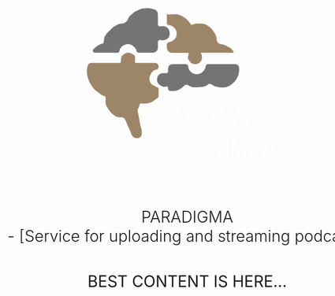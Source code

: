 <div style="width: 90vw; display: flex; flex-direction: column; justify-content: center; align-items: center;">

<svg style="padding-bottom: 2.5rem; width: 30rem; height: 20rem;" width="126" height="99" viewBox="0 0 126 99" fill="none" xmlns="http://www.w3.org/2000/svg">
<path d="M49.5902 74.2076V61.1167H53.6235C54.4545 61.1167 55.1662 61.2871 55.7585 61.628C56.3551 61.9689 56.8132 62.4356 57.1328 63.0279C57.4524 63.6202 57.6122 64.2956 57.6122 65.0542C57.6122 65.8042 57.4524 66.4753 57.1328 67.0677C56.8132 67.66 56.3551 68.1287 55.7585 68.4739C55.1662 68.8148 54.4566 68.9853 53.6299 68.9853H50.1527V68.2438H53.6108C54.2841 68.2438 54.8593 68.1074 55.3366 67.8347C55.8139 67.5577 56.1804 67.1806 56.436 66.7033C56.6917 66.2218 56.8196 65.6721 56.8196 65.0542C56.8196 64.432 56.6917 63.8802 56.436 63.3986C56.1804 62.9171 55.8118 62.54 55.3302 62.2672C54.8529 61.9945 54.2777 61.8581 53.6044 61.8581H50.3892V74.2076H49.5902ZM62.4411 74.2076H61.5973L66.321 61.1167H67.2415L71.9652 74.2076H71.1215L66.8132 62.1458H66.7493L62.4411 74.2076ZM63.6364 69.2793H69.9261V70.0208H63.6364V69.2793ZM78.007 74.2076V61.1167H82.0403C82.867 61.1167 83.5787 61.2786 84.1753 61.6025C84.7719 61.9263 85.23 62.3759 85.5496 62.9512C85.8692 63.5222 86.029 64.187 86.029 64.9455C86.029 65.6955 85.8692 66.356 85.5496 66.927C85.23 67.4938 84.7719 67.937 84.1753 68.2566C83.583 68.5762 82.8734 68.736 82.0467 68.736H78.4352V67.9881H82.0276C82.7009 67.9881 83.2761 67.8624 83.7534 67.611C84.2307 67.3596 84.5972 67.008 84.8528 66.5563C85.1085 66.1003 85.2364 65.5634 85.2364 64.9455C85.2364 64.3233 85.1085 63.7822 84.8528 63.3219C84.5972 62.8574 84.2286 62.4974 83.747 62.2417C83.2697 61.986 82.6945 61.8581 82.0212 61.8581H78.806V74.2076H78.007ZM83.3827 68.2758L86.6043 74.2076H85.6838L82.4814 68.2758H83.3827ZM92.3168 74.2076H91.4731L96.1968 61.1167H97.1173L101.841 74.2076H100.997L96.689 62.1458H96.6251L92.3168 74.2076ZM93.5121 69.2793H99.8019V70.0208H93.5121V69.2793ZM53.2208 96.2076H49.5902V83.1167H53.5021C54.7294 83.1167 55.7798 83.3766 56.6534 83.8965C57.527 84.4164 58.196 85.1621 58.6605 86.1337C59.1292 87.101 59.3615 88.2623 59.3572 89.6174C59.353 91.0023 59.1101 92.187 58.6285 93.1714C58.147 94.1515 57.4503 94.9036 56.5383 95.4278C55.6264 95.9476 54.5206 96.2076 53.2208 96.2076ZM50.3892 95.4661H53.1889C54.3565 95.4661 55.3409 95.2339 56.142 94.7694C56.9431 94.3006 57.5483 93.6295 57.9574 92.7559C58.3707 91.8823 58.5753 90.8361 58.571 89.6174C58.571 88.4157 58.3728 87.3866 57.9765 86.53C57.5802 85.6692 57.0028 85.0087 56.2443 84.5485C55.49 84.0883 54.5653 83.8581 53.4701 83.8581H50.3892V95.4661ZM66.8739 83.1167V96.2076H66.0749V83.1167H66.8739ZM83.4354 87.2076C83.3374 86.7644 83.1712 86.3361 82.9368 85.9228C82.7025 85.5052 82.402 85.1302 82.0355 84.7978C81.6733 84.4611 81.2472 84.1948 80.7571 83.9988C80.2713 83.8028 79.7259 83.7047 79.1208 83.7047C78.1961 83.7047 77.3757 83.9476 76.6598 84.4334C75.9482 84.915 75.39 85.6032 74.9851 86.4981C74.5846 87.3887 74.3843 88.4434 74.3843 89.6621C74.3843 90.8681 74.5846 91.9185 74.9851 92.8134C75.3857 93.7083 75.9461 94.4008 76.6662 94.8908C77.3907 95.3766 78.2323 95.6195 79.1911 95.6195C80.0476 95.6195 80.8061 95.4214 81.4667 95.0251C82.1314 94.6287 82.6492 94.062 83.0199 93.3248C83.3907 92.5876 83.5718 91.7054 83.5632 90.6785L83.8445 90.8127H79.3956V90.0712H84.3431V90.8127C84.3431 91.9675 84.1215 92.9626 83.6783 93.7978C83.2394 94.6287 82.63 95.2679 81.8502 95.7154C81.0746 96.1628 80.1882 96.3866 79.1911 96.3866C78.0661 96.3866 77.0838 96.1074 76.2444 95.5492C75.4049 94.991 74.7529 94.209 74.2884 93.2033C73.8282 92.1934 73.598 91.013 73.598 89.6621C73.598 88.6479 73.7302 87.7275 73.9944 86.9008C74.2586 86.0741 74.6357 85.3667 75.1257 84.7786C75.6158 84.1863 76.1996 83.7324 76.8772 83.4171C77.5547 83.0975 78.3026 82.9377 79.1208 82.9377C79.8623 82.9377 80.5292 83.0613 81.1215 83.3084C81.7138 83.5513 82.2252 83.8795 82.6556 84.2928C83.0902 84.7019 83.4418 85.16 83.7103 85.6671C83.9787 86.1699 84.1598 86.6834 84.2536 87.2076H83.4354ZM91.187 83.1167H92.0564L97.0997 95.057H97.1892L102.232 83.1167H103.102V96.2076H102.335V85.0151H102.258L97.5216 96.2076H96.7673L92.0308 85.0151H91.9541V96.2076H91.187V83.1167ZM109.979 96.2076H109.136L113.859 83.1167H114.78L119.503 96.2076H118.66L114.351 84.1458H114.288L109.979 96.2076ZM111.175 91.2793H117.464V92.0208H111.175V91.2793Z" fill="white"/>
<path d="M47.7966 40.9012H49.0596C49.1829 40.9012 49.3055 40.9197 49.4233 40.9559C50.2187 41.2007 51.0239 40.606 51.0239 39.7738V37.9078C51.0239 36.4635 52.1947 35.2927 53.6389 35.2927H61.8259C62.8862 35.2927 63.7457 36.1523 63.7457 37.2125C63.7457 37.3909 63.7705 37.5684 63.8195 37.74L63.8702 37.9171C63.9689 38.2626 64.1245 38.5892 64.3305 38.8836L64.728 39.4514C64.8936 39.6879 65.0795 39.9096 65.2837 40.1138L65.3218 40.1519C65.9888 40.8189 66.8384 41.2736 67.7634 41.4586C68.1836 41.5426 68.6133 41.5697 69.0409 41.5392L69.6536 41.4954C70.0902 41.4642 70.5205 41.3725 70.9319 41.2229C71.5159 41.0106 72.0523 40.6851 72.5103 40.2652L72.7615 40.035C73.2225 39.6124 73.6084 39.1146 73.9026 38.5628L74.3592 37.7067C74.486 37.469 74.5524 37.2037 74.5524 36.9342C74.5524 36.0277 75.2873 35.2927 76.1939 35.2927H84.5383H93.1691C94.2234 35.2927 95.1594 35.9674 95.4928 36.9675C95.5761 37.2173 95.6185 37.4788 95.6185 37.7421V38.9003C95.6185 39.6841 95.5224 40.465 95.3323 41.2254L95.249 41.5586C95.0403 42.3936 94.7246 43.1982 94.3097 43.9524L94.17 44.2066C93.6794 45.0984 93.0556 45.9102 92.32 46.6138L91.583 47.3187C90.7244 48.14 89.7186 48.7919 88.6183 49.2401C87.2839 49.7838 85.8428 50.0149 84.4054 49.9157L83.6347 49.8626C82.9621 49.8162 82.2959 49.7019 81.6462 49.5214L80.6552 49.2461C80.3268 49.1549 80.0106 49.0247 79.7133 48.8582L77.9784 47.8867C77.2549 47.4815 76.3471 47.6315 75.7923 48.2479C75.6066 48.4542 75.3752 48.6141 75.1165 48.7147L73.9863 49.1542C73.3639 49.3963 72.7094 49.5463 72.0436 49.5995L69.6278 49.7928H67.2563C66.4776 49.7928 65.7103 49.6057 65.019 49.2473L63.4224 48.4194C62.7813 48.0869 62.0079 48.1419 61.4202 48.5617L60.337 49.5675C59.7842 50.0808 59.1744 50.529 58.5194 50.9032L58.4175 50.9615C57.8674 51.2758 57.285 51.5297 56.6802 51.7186L55.9545 51.9454C55.5878 52.06 55.2059 52.1183 54.8217 52.1183H52.3539C51.6194 52.1183 51.0239 51.5229 51.0239 50.7883V50.3171C51.0239 49.5237 50.1769 49.0178 49.4783 49.3939C49.3256 49.4762 49.1548 49.5192 48.9813 49.5192H48.5128C48.0069 49.5192 47.5099 49.3872 47.0707 49.1363L46.0372 48.5457C45.2796 48.1128 44.6878 47.4396 44.3556 46.6327C44.0653 45.9277 43.9866 45.1533 44.1293 44.4043L44.2352 43.8483C44.3798 43.0891 44.7633 42.3959 45.3297 41.87C46.0003 41.2473 46.8815 40.9012 47.7966 40.9012Z" fill="#747474"/>
<path d="M20.5883 34.4719H2.74206C2.13036 34.4719 1.5492 34.7392 1.15111 35.2036C1.02272 35.3534 0.916119 35.5206 0.834478 35.7002L0.62284 36.1658C0.391267 36.6753 0.236001 37.2161 0.162039 37.7708L0 38.9861V40.354L0.173088 41.7387C0.239977 42.2738 0.350044 42.8027 0.502212 43.32L0.957553 44.8682L1.31507 45.7977C1.53226 46.3624 1.80023 46.9062 2.11571 47.4224L3.14625 49.1088L3.81974 50.0068C4.19071 50.5014 4.60674 50.9605 5.0625 51.3783L5.45038 51.7339C5.82883 52.0808 6.23345 52.398 6.66062 52.6828L7.20368 53.0449C7.50778 53.2476 7.79679 53.4721 8.06845 53.7166L8.41981 54.0328C8.8226 54.3953 9.28389 54.687 9.7841 54.8954L10.5015 55.1943C10.6127 55.2406 10.7319 55.2645 10.8523 55.2645C11.3559 55.2645 11.7642 55.6728 11.7642 56.1764V59.4868C11.7642 59.8621 11.8143 60.2357 11.913 60.5978L11.9498 60.7326C12.0987 61.2786 12.3347 61.797 12.6486 62.268L13.5425 63.6089L14.1456 64.4861C14.743 65.3549 15.474 66.1239 16.3115 66.7643L17.3728 67.5759C18.3507 68.2871 19.5288 68.6702 20.7381 68.6702H21.6133C22.8348 68.6702 23.9153 69.4621 24.2831 70.6269L24.486 71.2693L25.4436 73.3212L26.2643 75.3731L27.0671 76.9786C27.261 77.3666 27.4186 77.7717 27.5378 78.1887L27.6526 78.5906C27.8199 79.1762 28.0965 79.7248 28.4678 80.2075L28.7464 80.5696C29.0916 81.0184 29.5512 81.3662 30.0769 81.5765C30.45 81.7257 30.8482 81.8024 31.25 81.8024H31.6997C32.0844 81.8024 32.4649 81.7216 32.8165 81.5654C33.2731 81.3624 33.6658 81.0389 33.9523 80.6295L33.9629 80.6145C34.2942 80.1411 34.4719 79.5774 34.4719 78.9996V78.5193V78.1669C34.4719 77.042 34.2821 75.9251 33.9105 74.8634L33.7984 74.543C33.6094 74.0031 33.4671 73.4478 33.373 72.8835L33.104 71.2693L32.6936 68.6702L31.9518 65.3321C31.8993 65.0959 31.8728 64.8547 31.8728 64.6128V64.5501C31.8728 63.9364 32.0545 63.3364 32.3949 62.8257C32.5926 62.5293 32.7378 62.201 32.8242 61.8554L33.104 60.7362L33.2085 60.4575C33.3751 60.0132 33.8789 59.7981 34.315 59.985C34.4185 60.0294 34.53 60.0522 34.6426 60.0522H35.8398H36.3763C37.6485 60.0522 38.909 59.8095 40.0902 59.337L40.354 59.2315L41.1748 58.8211L41.7344 58.4713C42.0904 58.2488 42.4292 58 42.7479 57.7268C43.0666 57.4536 43.4054 57.2047 43.7614 56.9822L44.321 56.6324C44.7533 56.2866 45.005 55.763 45.005 55.2093V50.4767C45.005 50.1745 44.76 49.9295 44.4578 49.9295C44.368 49.9295 44.2796 49.9074 44.2003 49.8652L42.2691 48.8352L41.9886 48.7149C40.9404 48.2657 40.1087 47.4256 39.6701 46.3729L39.416 45.4414C39.3123 45.061 39.2597 44.6684 39.2597 44.274C39.2597 43.5852 39.42 42.9059 39.7281 42.2899L40.0708 41.6044C40.2592 41.2275 40.4812 40.8684 40.734 40.5314L40.929 40.2713C41.0924 40.0534 41.2781 39.8532 41.483 39.6739C41.9981 39.2232 42.6223 38.9154 43.2934 38.7812L43.6371 38.7125C44.4325 38.5534 45.005 37.855 45.005 37.0439V36.6518C45.005 35.4479 44.029 34.4719 42.8251 34.4719H30.9828C30.4112 34.4719 30.0076 33.9119 30.1883 33.3697C30.2168 33.2843 30.2313 33.1949 30.2313 33.1049V31.736V30.9828C30.2313 30.7568 30.1949 30.5324 30.1235 30.3181C29.9313 29.7415 29.4989 29.2764 28.9379 29.0426L28.1794 28.7266L27.5697 28.4217C27.0711 28.1724 26.5212 28.0426 25.9637 28.0426C25.3534 28.0426 24.7532 28.1981 24.2197 28.4945L23.802 28.7266L22.8445 29.4105L22.362 29.7121C21.9814 29.95 21.7501 30.3672 21.7501 30.816C21.7501 30.9721 21.7221 31.1269 21.6673 31.2731L21.5425 31.6057C21.4084 31.9632 21.3398 32.342 21.3398 32.7239V33.1049C21.3398 33.1949 21.3543 33.2843 21.3827 33.3697C21.5635 33.9119 21.1599 34.4719 20.5883 34.4719Z" fill="#9D8568"/>
<path d="M26.0287 6.42124L25.6 7.33581C24.9202 8.78605 23.463 9.71232 21.8613 9.71232C21.3361 9.71232 20.8156 9.81256 20.3279 10.0076L19.0143 10.5331L17.457 11.4229C16.5851 11.9212 15.7931 12.548 15.1079 13.2822L14.2265 14.2265L13.1414 15.2341C12.591 15.7452 12.1179 16.3337 11.7371 16.9811L11.3374 17.6606C11.0774 18.1026 10.9085 18.5922 10.8408 19.1005L10.5256 21.4641C10.4516 22.0194 9.97791 22.4341 9.41769 22.4341C9.25143 22.4341 9.08726 22.4712 8.93714 22.5427L7.46849 23.242C6.68924 23.6131 5.9725 24.1032 5.344 24.6947L4.09372 25.8715C4.00965 25.9506 3.93688 26.0409 3.87748 26.1399C3.37506 26.9773 3.97823 28.0426 4.95476 28.0426H19.4406C19.9607 28.0426 20.3822 27.6211 20.3822 27.1011C20.3822 26.9999 20.3985 26.8993 20.4305 26.8033L20.6475 26.1524C20.9208 25.3326 21.4252 24.6092 22.1 24.0693C22.3222 23.8915 22.5609 23.7353 22.8127 23.6028L23.6281 23.1736C24.538 22.6947 25.5831 22.5372 26.5938 22.7267C27.0105 22.8048 27.4142 22.9407 27.7934 23.1302L28.2433 23.3552C28.8334 23.6503 29.3604 24.0574 29.7949 24.554L30.6831 25.569C30.9209 25.8409 31.0521 26.1899 31.0521 26.5511C31.0521 27.3749 31.7198 28.0426 32.5436 28.0426H41.4484C43.186 28.0426 44.5946 26.634 44.5946 24.8964V21.8869V21.5012C44.5946 20.4965 45.5982 19.801 46.539 20.1538C46.7005 20.2144 46.8717 20.2454 47.0443 20.2454H47.6494C48.3405 20.2454 49.0234 20.0954 49.6509 19.8058L49.8952 19.6931C50.2798 19.5155 50.6301 19.2713 50.9296 18.9718C51.6031 18.2983 51.9815 17.3848 51.9815 16.4324V16.0048V15.6487C51.9815 14.7247 51.6868 13.8248 51.1404 13.0797L51.1027 13.0283C50.6921 12.4683 50.146 12.022 49.5156 11.731C48.9772 11.4825 48.3914 11.3538 47.7984 11.3538H47.0443C46.8717 11.3538 46.7005 11.3849 46.539 11.4455C45.5982 11.7983 44.5946 11.1028 44.5946 10.098V3.91048C44.5946 2.61524 43.8279 1.44286 42.6412 0.923698C42.4846 0.855179 42.3228 0.799084 42.1574 0.755933L40.7676 0.393362C39.7683 0.132694 38.7348 0.0283739 37.7036 0.0841125L36.2727 0.16146C34.9044 0.235422 33.5659 0.589802 32.3403 1.20261L30.9684 1.88856C30.2065 2.26948 29.4965 2.74617 28.8555 3.30706L27.4408 4.54492C26.8453 5.06593 26.3645 5.70484 26.0287 6.42124Z" fill="#747474"/>
<path d="M50.2031 9.57371V4.10383C50.2031 3.82202 50.5249 3.66116 50.7503 3.83024L51.0022 4.01918C51.1872 4.15787 51.4283 4.19701 51.6476 4.12391C51.6877 4.11055 51.7289 4.10082 51.7708 4.09485L52.6654 3.96703C53.0288 3.87618 53.402 3.83024 53.7766 3.83024H55.4013C55.8559 3.83024 56.3092 3.87999 56.7529 3.97861L57.3164 4.10383L58.2837 4.42626C58.7326 4.5759 59.1703 4.75721 59.5936 4.96883L59.7787 5.06138L60.2754 5.33732C60.7641 5.60886 61.2293 5.92091 61.6659 6.2702L62.3778 6.83969L62.5001 6.94167C62.9648 7.32887 63.3933 7.75741 63.7805 8.22204L63.8825 8.34442L64.3404 8.98554C64.4908 9.19614 64.6584 9.39394 64.8414 9.57694L65.1842 9.91976C65.2282 9.96371 65.2666 10.0129 65.2986 10.0662L65.5034 10.4076C65.5922 10.5556 65.78 10.6103 65.9344 10.5331L66.2952 10.3888C66.51 10.3029 66.7334 10.2403 66.9616 10.2023L67.0903 10.1809C67.3215 10.1423 67.5457 10.0694 67.7554 9.96459C67.9089 9.88786 68.0703 9.82815 68.2367 9.78654L68.2442 9.78467C68.4363 9.73664 68.6336 9.71235 68.8316 9.71235H71.2348C71.8038 9.71235 72.3717 9.76356 72.9316 9.86535L73.1521 9.90546C73.4469 9.95904 73.7374 10.0335 74.0216 10.1282C74.5555 10.3062 75.0632 10.5545 75.5314 10.8666L75.6467 10.9435L75.7029 10.9716C76.3905 11.3154 77.0182 11.7678 77.5618 12.3114C78.1055 12.7645 78.5737 13.3012 78.9488 13.9014L79.0665 14.0897L80.1609 15.5945C80.434 16.0497 80.6703 16.5261 80.8675 17.019L81.1184 17.6464L81.221 17.9539C81.3348 18.2954 81.4176 18.6463 81.4685 19.0026L81.498 19.209C81.5185 19.3526 81.5288 19.4975 81.5288 19.6425V19.8351C81.5288 21.4216 82.815 22.7077 84.4015 22.7077L84.8888 22.7686C85.2906 22.8189 85.6809 22.937 86.043 23.1181L87.1373 23.5285L87.9581 23.9389L88.9157 24.486L89.2928 24.6477C89.6777 24.8126 90.0366 25.0326 90.3583 25.3006C90.5815 25.4867 90.7854 25.6947 90.9669 25.9216L91.2411 26.2643L92.0197 27.1726C92.0477 27.2054 92.0716 27.2414 92.0909 27.2799C92.2661 27.6304 92.0113 28.0427 91.6195 28.0427H71.8488C71.5826 28.0427 71.4094 28.3228 71.5285 28.5609C71.5381 28.5802 71.5494 28.5985 71.5623 28.6157L71.8518 29.0017C71.9193 29.0917 71.9786 29.1876 72.0289 29.2882C72.1591 29.5486 72.2269 29.8357 72.2269 30.1269V31.5582C72.2269 32.035 72.1159 32.5053 71.9026 32.9318C71.755 33.2271 71.5607 33.4966 71.3273 33.73L70.8589 34.1984L70.3708 34.6052C70.1502 34.789 69.9041 34.9398 69.6403 35.0529C69.271 35.2111 68.8735 35.2927 68.4718 35.2927H68.3007C68.0915 35.2927 67.8825 35.2754 67.6761 35.241L67.065 35.1392C66.5895 35.0599 66.1344 34.8876 65.7256 34.6321C65.4106 34.4353 65.1274 34.1917 64.8857 33.9097L64.7689 33.7734C64.5434 33.5103 64.3468 33.2237 64.1825 32.9187L63.8 32.2083C63.5848 31.8085 63.4721 31.3616 63.4721 30.9076C63.4721 30.6406 63.5111 30.375 63.5878 30.1193L63.8628 29.2027C63.8759 29.1591 63.8939 29.117 63.9165 29.0774C64.1452 28.6773 63.8563 28.1795 63.3954 28.1795H53.623C51.7343 28.1795 50.2031 26.6483 50.2031 24.7596V23.1105C50.2031 22.1326 50.9959 21.3398 51.9738 21.3398C52.2487 21.3398 52.5198 21.2758 52.7657 21.1528L53.3209 20.8752C53.6126 20.7294 53.8871 20.5516 54.1395 20.3451L54.7552 19.8414C55.0928 19.5651 55.3875 19.2401 55.6296 18.8771L55.6446 18.8545C55.9359 18.4176 56.1437 17.9306 56.2576 17.4181C56.3249 17.1152 56.3588 16.8059 56.3588 16.4956V15.7906C56.3588 14.9473 56.1218 14.1209 55.6749 13.4058L55.378 12.9817C54.9427 12.3599 54.3778 11.8398 53.7221 11.4573C53.2934 11.2072 52.8314 11.0192 52.3499 10.8988L51.5652 10.7026C51.4783 10.6809 51.389 10.6699 51.2993 10.6699C50.6939 10.6699 50.2031 10.1791 50.2031 9.57371Z" fill="#9D8568"/>
</svg>

<h1 style="font-weight: 300; font-size: 2rem; text-align: center; font-family: 'Inter', sans-serif;">PARADIGMA <br> - [Service for uploading and streaming podcasts]</h1>

<p style="font-size: 2rem; text-align: center; font-family: 'Inter', sans-serif;">BEST CONTENT IS HERE...</p>

</div>